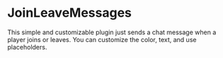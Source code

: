 # JoinLeaveMessages
This simple and customizable plugin just sends a chat message when a player joins or leaves. You can customize the color, text, and use placeholders.
